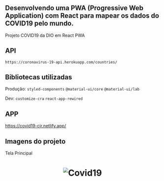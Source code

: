 ## Desenvolvendo uma PWA (Progressive Web Application) com React para mapear os dados do COVID19 pelo mundo.

Projeto COVID19 da DIO em React PWA


## API 

`https://coronavirus-19-api.herokuapp.com/countries/`
 
## Bibliotecas utilizadas

  Produção: `styled-components` `@material-ui/core` `@material-ui/lab`
  
  Dev: `customize-cra` `react-app-rewired`


## APP
  https://covid19-cjr.netlify.app/

## Imagens do projeto

Tela Principal 

<h1 align="center">
    <img alt="Covid19" title="#Covid19" src="https://github.com/carlosjunior1983/covid19-pwa-react/blob/master/src/assets/images/site.png"  /><br>
</h1>
